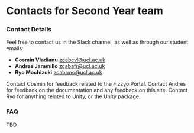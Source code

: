 # Contacts for Second Year team

### Contact Details

Feel free to contact us in the Slack channel, as well as through our student emails: 

- **Cosmin Vladianu** [zcabcvl@ucl.ac.uk]()
- **Andres Jaramillo** [zcabafr@ucl.ac.uk]()
- **Ryo Mochizuki** [zcabrmo@ucl.ac.uk]()

Contact Cosmin for feedback related to the Fizzyo Portal. 
Contact Andres for feedback on the documentation and any feedback on this site. 
Contact Ryo for anything related to Unity, or the Unity package. 

### FAQ 
TBD

